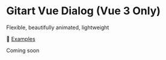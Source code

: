 # Gitart Vue Dialog (Vue 3 Only)

Flexible, beautifully animated, lightweight

🤯 [Examples](https://michaelgitart.github.io/gitart-vue-dialog/)

Coming soon